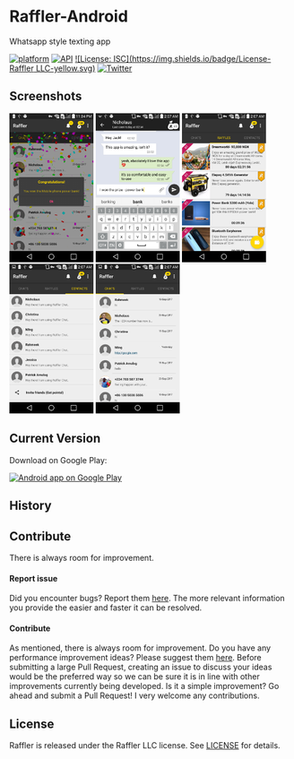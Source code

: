 # Raffler-Android
Whatsapp style texting app

[![platform](https://img.shields.io/badge/platform-Android-green.svg)](https://www.android.com)
[![API](https://img.shields.io/badge/API-15%2B-brightgreen.svg?style=flat)](https://android-arsenal.com/api?level=15s)
[![License: ISC](https://img.shields.io/badge/License-Raffler LLC-yellow.svg)](https://opensource.org/licenses/ISC)
[![Twitter](https://img.shields.io/badge/Twitter-@rafflerchat-blue.svg?style=flat)](http://twitter.com/rafflerchat)

## Screenshots

[<img src="screenshots/Screenshot_1.png" width="150" />]()
[<img src="screenshots/Screenshot_2.png" width="150" />]()
[<img src="screenshots/Screenshot_3.png" width="150" />]()
[<img src="screenshots/Screenshot_4.png" width="150" />]()
[<img src="screenshots/Screenshot_5.png" width="150" />]()

## Current Version

Download on Google Play:

<a href="https://play.google.com/store/apps/details?id=com.raffler.app">
  <img alt="Android app on Google Play" src="https://developer.android.com/images/brand/en_app_rgb_wo_45.png" />
</a>

## History


## Contribute

There is always room for improvement.

#### Report issue

Did you encounter bugs? Report them [here](https://github.com/AppHero2/Raffler-Android/issues). The more relevant information you provide the easier and faster it can be resolved.

#### Contribute

As mentioned, there is always room for improvement. Do you have any performance improvement ideas? Please suggest them [here](https://github.com/AppHero2/Raffler-Android/issues). Before submitting a large Pull Request, creating an issue to discuss your ideas would be the preferred way so we can be sure it is in line with other improvements currently being developed. Is it a simple improvement? Go ahead and submit a Pull Request! I very welcome any contributions.

## License

Raffler is released under the Raffler LLC license. See [LICENSE](https://github.com/AppHero2/Raffler-Android/LICENSE) for details.

